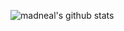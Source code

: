 ![madneal's github stats](https://github-readme-stats.vercel.app/api?username=ekibun&show_icons=true)
